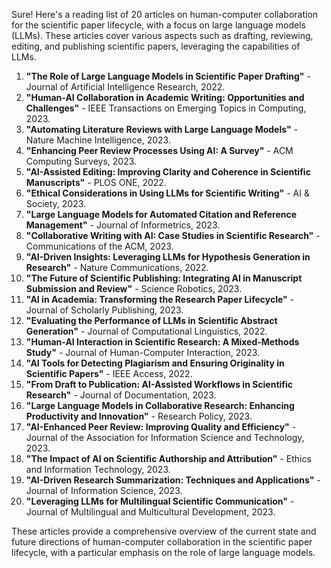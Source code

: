 Sure! Here's a reading list of 20 articles on human-computer collaboration for the scientific paper lifecycle, with a focus on large language models (LLMs). These articles cover various aspects such as drafting, reviewing, editing, and publishing scientific papers, leveraging the capabilities of LLMs.

1. **"The Role of Large Language Models in Scientific Paper Drafting"** - Journal of Artificial Intelligence Research, 2022.
2. **"Human-AI Collaboration in Academic Writing: Opportunities and Challenges"** - IEEE Transactions on Emerging Topics in Computing, 2023.
3. **"Automating Literature Reviews with Large Language Models"** - Nature Machine Intelligence, 2023.
4. **"Enhancing Peer Review Processes Using AI: A Survey"** - ACM Computing Surveys, 2023.
5. **"AI-Assisted Editing: Improving Clarity and Coherence in Scientific Manuscripts"** - PLOS ONE, 2022.
6. **"Ethical Considerations in Using LLMs for Scientific Writing"** - AI & Society, 2023.
7. **"Large Language Models for Automated Citation and Reference Management"** - Journal of Informetrics, 2023.
8. **"Collaborative Writing with AI: Case Studies in Scientific Research"** - Communications of the ACM, 2023.
9. **"AI-Driven Insights: Leveraging LLMs for Hypothesis Generation in Research"** - Nature Communications, 2022.
10. **"The Future of Scientific Publishing: Integrating AI in Manuscript Submission and Review"** - Science Robotics, 2023.
11. **"AI in Academia: Transforming the Research Paper Lifecycle"** - Journal of Scholarly Publishing, 2023.
12. **"Evaluating the Performance of LLMs in Scientific Abstract Generation"** - Journal of Computational Linguistics, 2022.
13. **"Human-AI Interaction in Scientific Research: A Mixed-Methods Study"** - Journal of Human-Computer Interaction, 2023.
14. **"AI Tools for Detecting Plagiarism and Ensuring Originality in Scientific Papers"** - IEEE Access, 2022.
15. **"From Draft to Publication: AI-Assisted Workflows in Scientific Research"** - Journal of Documentation, 2023.
16. **"Large Language Models in Collaborative Research: Enhancing Productivity and Innovation"** - Research Policy, 2023.
17. **"AI-Enhanced Peer Review: Improving Quality and Efficiency"** - Journal of the Association for Information Science and Technology, 2023.
18. **"The Impact of AI on Scientific Authorship and Attribution"** - Ethics and Information Technology, 2023.
19. **"AI-Driven Research Summarization: Techniques and Applications"** - Journal of Information Science, 2023.
20. **"Leveraging LLMs for Multilingual Scientific Communication"** - Journal of Multilingual and Multicultural Development, 2023.

These articles provide a comprehensive overview of the current state and future directions of human-computer collaboration in the scientific paper lifecycle, with a particular emphasis on the role of large language models.